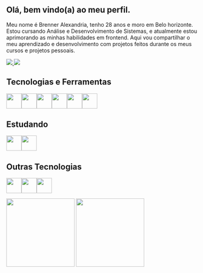 ## Olá, bem vindo(a) ao meu perfil.

<p>Meu nome é Brenner Alexandria, tenho 28 anos e moro em Belo horizonte. Estou cursando Análise e Desenvolvimento de Sistemas, e atualmente estou aprimorando as minhas habilidades em frontend. Aqui vou compartilhar o meu aprendizado e desenvolvimento com projetos feitos durante os meus cursos e projetos pessoais.<p/>

<div>
  <a href="mailto:obrenneralexandria@gmail.com">
    <img src="https://img.shields.io/badge/-Gmail-%23333?style=for-the-badge&logo=gmail&logoColor=red" target="_blank">
  </a>
  <a href="https://www.linkedin.com/in/brenner-alexandria-b73694205/" target="blank">
    <img src="https://img.shields.io/badge/-LinkedIn-%230077B5?style=for-the-badge&logo=linkedin&logoColor=white" target="_blank">
  </a>
</div>

## Tecnologias e Ferramentas

<img src="https://cdn.jsdelivr.net/gh/devicons/devicon/icons/html5/html5-original.svg" width="40" height="40" /><img src="https://cdn.jsdelivr.net/gh/devicons/devicon/icons/css3/css3-original.svg"  width="40" height="40" /><img src="https://cdn.jsdelivr.net/gh/devicons/devicon/icons/javascript/javascript-original.svg" width="40" height="40" /><img
src="https://cdn.jsdelivr.net/gh/devicons/devicon/icons/git/git-original.svg" width="40" height="40" /><img src="https://cdn.jsdelivr.net/gh/devicons/devicon/icons/github/github-original.svg" width="40" height="40" /><img src="https://cdn.jsdelivr.net/gh/devicons/devicon/icons/vscode/vscode-original.svg" width="40" height="40" />

## Estudando
<img src="https://cdn.jsdelivr.net/gh/devicons/devicon/icons/typescript/typescript-original.svg" width="40" height="40" /><img
src="https://cdn.jsdelivr.net/gh/devicons/devicon/icons/react/react-original.svg" width="40" height="40" />

## Outras Tecnologias
<img src="https://cdn.jsdelivr.net/gh/devicons/devicon/icons/java/java-original.svg" width="40" height="40" /><img
src="https://cdn.jsdelivr.net/gh/devicons/devicon/icons/mysql/mysql-original.svg"  width="40" height="40" /><img 
src="https://cdn.jsdelivr.net/gh/devicons/devicon/icons/nodejs/nodejs-original.svg" width="40" height="40" />


<div>
  <img height="180em" src="https://github-readme-stats.vercel.app/api?username=brenneralexandria&show_icons=true&theme=dracula">
  <img height="180em" src="https://github-readme-stats.vercel.app/api/top-langs/?username=brenneralexandria&layout=compact&theme=dracula">
</div>
